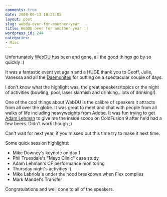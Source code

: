 ```yaml
---
comments: true
date: 2008-06-13 10:23:05
layout: post
slug: webdu-over-for-another-year
title: WebDU over for another year :(
wordpress_id: 244
categories:
- Misc
---
```


Unfortunately [WebDU](http://www.webdu.com.au/) has been and gone, all the good things go by so quickly :(

It was a fantastic event yet again and a HUGE thank you to Geoff, Julie, Vanessa and all the [Daemonites](http://www.daemon.com.au/) for putting on a spectacular couple of days.

I don't know what the highlight was, the great speakers/topics or the night of activities (bowling, pool, laser skirmish and drinking...lots of drinking!).

One of the cool things about WebDU is the calibre of speakers it attracts from all over the globe. It was great to meet and chat with people from all walks of life including heavyweights from Adobe. It was fun trying to get [Adam Lehman](http://www.adrocknaphobia.com/) to give me the inside scoop on ColdFusion 9 after he'd had a few beers. Didn't work though ;)

Can't wait for next year, if you missed out this time try to make it next time.

Some quick session highlights:
	
  * Mike Downey's keynote on day 1
  * Phil Truesdale's "Mayo Clinic" case study
  * Adam Lehman's CF performance monitoring
  * Thursday night's activities :)
  * Mike Labriola's under the hood breakdown when Flex compiles
  * Mark Mandel's Transfer

Congratulations and well done to all of the speakers.
